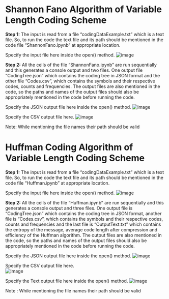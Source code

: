 # Shannon Fano Algorithm of Variable Length Coding Scheme



**Step 1:** The input is read from a file “codingDataExample.txt” which is a text file. So, to run the code the text file and its path should be mentioned in the code file “ShannonFano.ipynb”  at appropriate location. 



Specify the input file here inside the open() method.
![image](https://user-images.githubusercontent.com/77391839/229270763-5569150c-8ad3-44e8-98dd-c89ff9310e88.jpeg)



**Step 2:** All the cells of the file “ShannonFano.ipynb”  are run sequentially and this generates a  console output and two files. One output  file “CodingTree.json” which contains the coding tree in JSON format and the other file “Codes.csv”,  which contains the symbols and their respective codes, counts and frequencies. The output files are also mentioned in the code, so the paths and names of the output files should also be appropriately mentioned in the code before running the code.



Specify the JSON output file here inside the open() method.
![image](https://user-images.githubusercontent.com/77391839/229270868-745fc3f0-4025-47b9-ba46-308c498f6a6e.jpeg)



Specify the CSV output file here.
![image](https://user-images.githubusercontent.com/77391839/229270891-2ff6453f-2db8-4469-a89f-dc370205a9d4.jpeg)



Note: While mentioning the file names their path should be valid 




# Huffman Coding Algorithm of Variable Length Coding Scheme



**Step 1:** The input is read from a file “codingDataExample.txt” which is a text file. So, to run the code the text file and its path should be mentioned in the code file “Huffman.ipynb”  at appropriate location. 



Specify the input file here inside the open() method.
![image](https://user-images.githubusercontent.com/77391839/229271048-3b40f2f3-9656-4708-acc9-2a09816ff8b3.jpeg)



**Step 2:** All the cells of the file “Huffman.ipynb” are run sequentially and this generates a  console output and three files. One output  file is “CodingTree.json” which contains the coding tree in JSON format, another  file is “Codes.csv”,  which contains the symbols and their respective codes, counts and frequencies and the last file is “OutputText.txt” which contains the entropy of the message, average code length after compression and efficiency of the Huffman algorithm. The output files are also mentioned in the code, so the paths and names of the output files should also be appropriately mentioned in the code before running the code.



Specify the JSON output file here inside the open() method.
![image](https://user-images.githubusercontent.com/77391839/229271064-4c674fb1-38f6-42ca-9a96-88bcff4ffeda.jpeg)



Specify the CSV output file here.           
![image](https://user-images.githubusercontent.com/77391839/229271076-eccbfa7c-50eb-4d38-954b-f70ad40a1ecf.jpeg)



Specify the Text output file here inside the open() method.
![image](https://user-images.githubusercontent.com/77391839/229271083-880331b0-11a6-49aa-8bd0-223cbff9944b.jpeg)

 
Note : While mentioning the file names their path should be valid 
